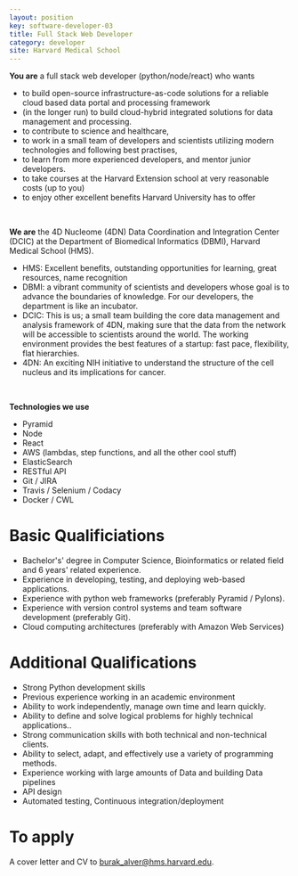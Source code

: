 ```yaml
---
layout: position
key: software-developer-03
title: Full Stack Web Developer
category: developer
site: Harvard Medical School
---
```


**You are** a full stack web developer (python/node/react) who wants

- to build open-source infrastructure-as-code solutions for a reliable cloud based data portal and processing framework
- (in the longer run) to build cloud-hybrid integrated solutions for data management and processing.
- to contribute to science and healthcare,
- to work in a small team of developers and scientists utilizing modern technologies and following best practises, 
- to learn from more experienced developers, and mentor junior developers.
- to take courses at the Harvard Extension school at very reasonable costs (up to you)
- to enjoy other excellent benefits Harvard University has to offer

<br class="no-print" />

**We are** the 4D Nucleome (4DN) Data Coordination and Integration Center (DCIC) at the Department of Biomedical Informatics (DBMI), Harvard Medical School (HMS).

- HMS: Excellent benefits, outstanding opportunities for learning, great resources, name recognition
- DBMI: a vibrant community of scientists and developers whose goal is to advance the boundaries of knowledge. For our developers, the department is like an incubator.
- DCIC: This is us; a small team building the core data management and analysis framework of 4DN, making sure that the data from the network will be accessible to scientists around the world. The working environment provides the best features of a startup: fast pace, flexibility, flat hierarchies.
- 4DN: An exciting NIH initiative to understand the structure of the cell nucleus and its implications for cancer.

<br class="no-print" />

**Technologies we use**

- Pyramid
- Node
- React
- AWS (lambdas, step functions, and all the other cool stuff)
- ElasticSearch
- RESTful API
- Git / JIRA
- Travis / Selenium / Codacy
- Docker / CWL

# Basic Qualificiations
- Bachelor's' degree in Computer Science, Bioinformatics or related field and 6 years' related experience.  
- Experience in developing, testing, and deploying web-based applications.
- Experience with python web frameworks (preferably Pyramid / Pylons).
- Experience with version control systems and team software development (preferably Git).
- Cloud computing architectures (preferably with Amazon Web Services)

# Additional Qualifications
- Strong Python development skills
- Previous experience working in an academic environment 
- Ability to work independently, manage own time and learn quickly. 
- Ability to define and solve logical problems for highly technical applications.. 
- Strong communication skills with both technical and non-technical clients. 
- Ability to select, adapt, and effectively use a variety of programming methods.
- Experience working with large amounts of Data and building Data pipelines
- API design
- Automated testing, Continuous integration/deployment

# To apply
A cover letter and CV to [burak_alver@hms.harvard.edu](mailto:burak_alver@hms.harvard.edu).
